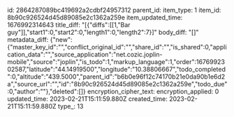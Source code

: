 id: 2864287089bc419692a2cdbf24957312
parent_id: 
item_type: 1
item_id: 8b90c926524d45d89085e2c1362a259e
item_updated_time: 1676992314643
title_diff: "[{\"diffs\":[[1,\"Bar guy\"]],\"start1\":0,\"start2\":0,\"length1\":0,\"length2\":7}]"
body_diff: "[]"
metadata_diff: {"new":{"master_key_id":"","conflict_original_id":"","share_id":"","is_shared":0,"application_data":"","source_application":"net.cozic.joplin-mobile","source":"joplin","is_todo":1,"markup_language":1,"order":1676992302587,"latitude":"44.14919500","longitude":"10.38806667","todo_completed":0,"altitude":"439.5000","parent_id":"b6b0e96f12c74170b21e0da90b1e6d2a","source_url":"","id":"8b90c926524d45d89085e2c1362a259e","todo_due":0,"author":""},"deleted":[]}
encryption_cipher_text: 
encryption_applied: 0
updated_time: 2023-02-21T15:11:59.880Z
created_time: 2023-02-21T15:11:59.880Z
type_: 13